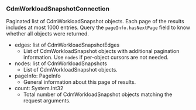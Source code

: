 ### CdmWorkloadSnapshotConnection
Paginated list of CdmWorkloadSnapshot objects. Each page of the results includes at most 1000 entries. Query the `pageInfo.hasNextPage` field to know whether all objects were returned.

- edges: list of CdmWorkloadSnapshotEdges
  - List of CdmWorkloadSnapshot objects with additional pagination information. Use `nodes` if per-object cursors are not needed.
- nodes: list of CdmWorkloadSnapshots
  - List of CdmWorkloadSnapshot objects.
- pageInfo: PageInfo
  - General information about this page of results.
- count: System.Int32
  - Total number of CdmWorkloadSnapshot objects matching the request arguments.

